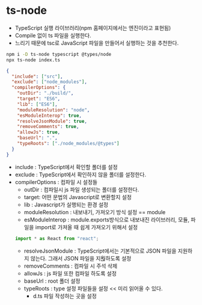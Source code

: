 # ts-node

- TypeScript 실행 라이브러리(npm 홈페이지에서는 엔진이라고 표현됨)
- Compile 없이 ts 파일을 실행한다.
- 느리기 때문에 tsc로 JavaScript 파일을 만들어서 실행하는 것을 추천한다.

```sh
npm i -D ts-node typescript @types/node
npx ts-node index.ts
```

```json
{
  "include": ["src"],
  "exclude": ["node_modules"],
  "compilerOptions": {
    "outDir": "./build/",
    "target": "ES6",
    "lib": ["ES6"],
    "moduleResolution": "node",
    "esModuleInterop": true,
    "resolveJsonModule": true,
    "removeComments": true,
    "allowJs": true,
    "baseUrl": ".",
    "typeRoots": ["./node_modules/@types"]
  }
}
```

- include : TypeScript에서 확인할 폴더를 설정
- exclude : TypeScript에서 확인하지 않을 폴더를 설정한다.
- compilerOptions : 컴파일 시 설정들
  - outDir : 컴파일시 js 파일 생성되는 폴더를 설정한다.
  - target: 어떤 문법의 Javascript로 변환할지 설정
  - lib : Javascript가 실행되는 환경 설정
  - moduleResolution : 내보내기, 가져오기 방식 설정 == module
  - esModuleInterop : module.exports방식으로 내보내진 라이브러리, 모듈, 파일을 import로 가져올 때 쉽게 가져오기 위해서 설정
  ```js
  import * as React from "react";
  ```
  - resolveJsonModule : TypeScript에서는 기본적으로 JSON 파일을 지원하지 않는다. 그래서 JSON 파일을 지웒하도록 설정
  - removeComments : 컴파일 시 주석 삭제
  - allowJs : js 파일 또한 컴파일 하도록 설정
  - baseUrl : root 폴더 설정
  - typeRoots : type 설정 파일들을 설정 << 미리 읽어올 수 있다.
    - d.ts 파일 작성하는 곳을 설정
